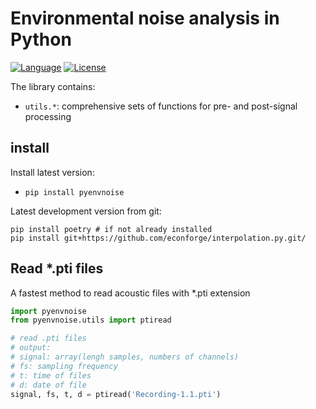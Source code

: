 Environmental noise analysis in Python
=====================

[![Language](https://img.shields.io/badge/python-v3.7-green.svg)](https://www.python.org/)
[![License](https://img.shields.io/badge/license-MIT-green.svg)](https://github.com/ducphucnguyen/PyEnvNoise/blob/master/LICENSE)

The library contains:

- `utils.*`: comprehensive sets of functions for pre- and post-signal processing


## install

Install latest version:

- `pip install pyenvnoise`

Latest development version from git:

```
pip install poetry # if not already installed
pip install git+https://github.com/econforge/interpolation.py.git/
```

## Read *.pti files

A fastest method to read acoustic files with *.pti extension

```python
import pyenvnoise
from pyenvnoise.utils import ptiread

# read .pti files
# output:
# signal: array(lengh samples, numbers of channels)
# fs: sampling frequency
# t: time of files
# d: date of file
signal, fs, t, d = ptiread('Recording-1.1.pti')

